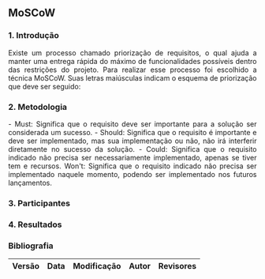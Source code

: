 ## MoSCoW


### 1. Introdução


<p style="text-align: justify;"> Existe um processo chamado priorização de requisitos, o qual ajuda a manter uma entrega rápida do máximo de funcionalidades possíveis dentro das restrições do projeto. Para realizar esse processo foi escolhido a técnica MoSCoW. Suas letras maiúsculas indicam o esquema de priorização que deve ser seguido: </p>

### 2. Metodologia

<p style="text-align: justify;">
- Must: Significa que o requisito deve ser importante para a solução ser considerada um sucesso.
- Should: Significa que o requisito é importante e deve ser implementado, mas sua implementação ou não, não irá interferir diretamente no sucesso da solução.
- Could: Significa que o requisito indicado não precisa ser necessariamente implementado, apenas se tiver tem e recursos.
Won't: Significa que o requisito indicado não precisa ser implementado naquele momento, podendo ser implementado nos futuros lançamentos.
</p>

### 3. Participantes


### 4. Resultados


### Bibliografia


| Versão | Data | Modificação | Autor | Revisores |
|:--:|:--:|:--:|:--:|:--:|
